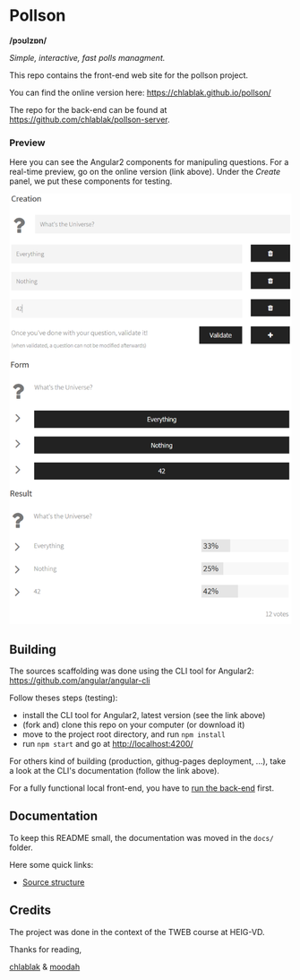 # Pollson 
**/pɔʊlzɒn/**

*Simple, interactive, fast polls managment.*

This repo contains the front-end web site for the pollson project.

You can find the online version here: https://chlablak.github.io/pollson/

The repo for the back-end can be found at https://github.com/chlablak/pollson-server.

### Preview

Here you can see the Angular2 components for manipuling questions. For a real-time preview, go on the online version (link above). Under the *Create* panel, we put these components for testing.

![Preview](https://github.com/chlablak/pollson/blob/master/src/assets/img/questions-components-preview.png)

## Building

The sources scaffolding was done using the CLI tool for Angular2: https://github.com/angular/angular-cli

Follow theses steps (testing):
- install the CLI tool for Angular2, latest version (see the link above)
- (fork and) clone this repo on your computer (or download it)
- move to the project root directory, and run `npm install`
- run `npm start` and go at [http://localhost:4200/](http://localhost:4200/)

For others kind of building (production, githug-pages deployment, ...), take a look at the CLI's documentation (follow the link above).

For a fully functional local front-end, you have to [run the back-end](https://github.com/chlablak/pollson-server) first.

## Documentation

To keep this README small, the documentation was moved in the `docs/` folder.

Here some quick links:
- [Source structure](https://github.com/chlablak/pollson/blob/master/docs/source-structure.md)

## Credits

The project was done in the context of the TWEB course at HEIG-VD.

Thanks for reading, 

[chlablak](https://github.com/chlablak) & [moodah](https://github.com/moodah)
